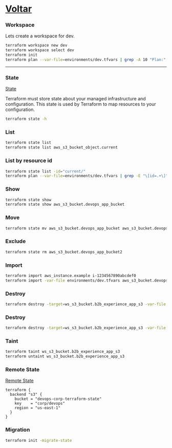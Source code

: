 # [Voltar](../README.md)

### Workspace
Lets create a workspace for dev.
```bash
terraform workspace new dev
terraform workspace select dev
terraform init
terraform plan --var-file=environments/dev.tfvars | grep -A 10 "Plan:"
```
---
### State

[State](https://www.terraform.io/language/state)

Terraform must store state about your managed infrastructure and configuration. 
This state is used by Terraform to map resources to your configuration.
```BASH
terraform state -h
```

### List
```BASH
terraform state list
terraform state list aws_s3_bucket_object.current
```

### List by resource id
```BASH
terraform state list -id="current/"
terraform plan --var-file=environments/dev.tfvars | grep -E "\[id=.+\]"
```

### Show
```BASH
terraform state show
terraform state show aws_s3_bucket.devops_app_bucket
```

### Move
```BASH
terraform state mv aws_s3_bucket.devops_app_bucket aws_s3_bucket.devops_app_bucket2
```

### Exclude
```BASH
terraform state rm aws_s3_bucket.devops_app_bucket2
```

### Import
```BASH
terraform import aws_instance.example i-1234567890abcdef0
terraform import -var-file environments/dev.tfvars aws_s3_bucket.devops_app_bucket "i-1234567890abcdef0"
```

### Destroy
```BASH
terraform destroy -target=ws_s3_bucket.b2b_experience_app_s3 -var-file environments/dev.tfvars
```

### Destroy
```BASH
terraform destroy -target=ws_s3_bucket.b2b_experience_app_s3 -var-file environments/dev.tfvars
```

### Taint
```BASH
terraform taint ws_s3_bucket.b2b_experience_app_s3
terraform untaint ws_s3_bucket.b2b_experience_app_s3
```

### Remote State

[Remote State](https://www.terraform.io/language/state/remote-state-data)
```HCL
terraform {
  backend "s3" {
    bucket = "devops-corp-terraform-state"
    key    = "corp/devops"
    region = "us-east-1"
  }
}
```

### Migration
```BASH
terraform init -migrate-state
```
